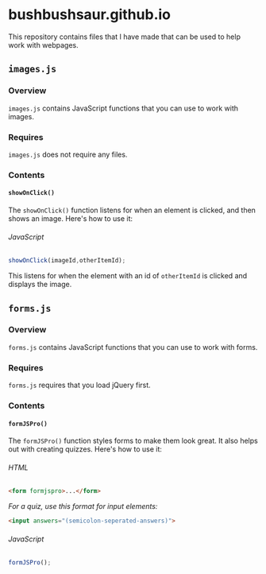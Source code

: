 # bushbushsaur.github.io
This repository contains files that I have made that can be used to help work with webpages.

## `images.js`
### Overview
`images.js` contains JavaScript functions that you can use to work with images.
### Requires
`images.js` does not require any files.
### Contents
#### `showOnClick()`
The `showOnClick()` function listens for when an element is clicked, and then shows an image. Here's how to use it:
###### JavaScript
```javascript
showOnClick(imageId,otherItemId);
```
This listens for when the element with an id of `otherItemId` is clicked and displays the image.

## `forms.js`
### Overview
`forms.js` contains JavaScript functions that you can use to work with forms.
### Requires
`forms.js` requires that you load jQuery first.
### Contents
#### `formJSPro()`
The `formJSPro()` function styles forms to make them look great. It also helps out with creating quizzes. Here's how to use it:
###### HTML
```HTML
<form formjspro>...</form>
```
*For a quiz, use this format for input elements:*
```HTML
<input answers="(semicolon-seperated-answers)">
```
###### JavaScript
```javascript
formJSPro();
```
